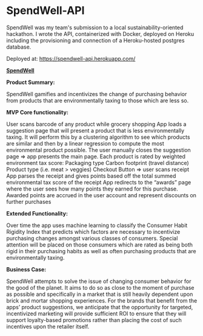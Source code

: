 # SpendWell-API

SpendWell was my team's submission to a local sustainability-oriented hackathon. I wrote the API, containerized with Docker, deployed on Heroku including the provisioning and connection of a Heroku-hosted postgres database. 


Deployed at:
https://spendwell-api.herokuapp.com/


<ins>**SpendWell**</ins>

**Product Summary:**

SpendWell gamifies and incentivizes the change of purchasing behavior from products that are environmentally taxing to those which are less so. 

**MVP Core functionality:**

User scans barcode of any product while grocery shopping
App loads a suggestion page that will present a product that is less environmentally taxing. It will perform this by a clustering algorithm to see which products are similar and then by a linear regression to compute the most environmental product possible. The user manually closes the suggestion page => app presents the main page. 
Each product is rated by weighted environment tax score: 
Packaging type
Carbon footprint (travel distance)
Product type (i.e. meat > veggies)
Checkout Button => user scans receipt
App parses the receipt and gives points based off the total summed environmental tax score of the receipt
App redirects to the “awards” page where the user sees how many points they earned for this purchase. 
Awarded points are accrued in the user account and represent discounts on further purchases

**Extended Functionality:**

Over time the app uses machine learning to classify the Consumer Habit Rigidity Index that predicts which factors are necessary to incentivize purchasing changes amongst various classes of consumers. Special attention will be placed on those consumers which are rated as being both rigid in their purchasing habits as well as often purchasing products that are environmentally taxing. 

**Business Case:**

SpendWell attempts to solve the issue of changing consumer behavior for the good of the planet. It aims to do so as close to the moment of purchase as possible and specifically in a market that is still heavily dependent upon brick and mortar shopping experiences. For the brands that benefit from the apps’ product suggestions, we anticipate that the opportunity for targeted, incentivized marketing will provide sufficient ROI to ensure that they will support loyalty-based  promotions rather than placing the cost of such incentives upon the retailer itself. 
